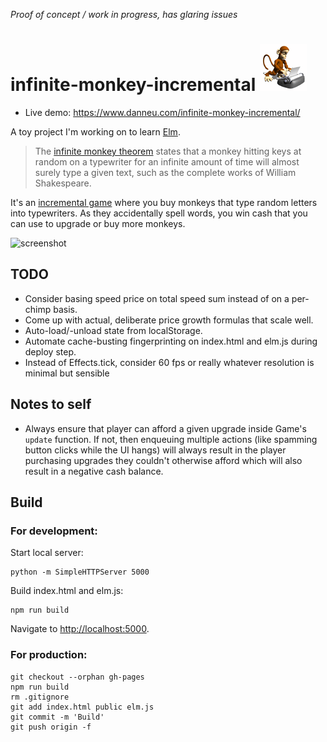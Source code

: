 *Proof of concept / work in progress, has glaring issues*

# infinite-monkey-incremental ![monkey](public/img/monkey.gif)

- Live demo: <https://www.danneu.com/infinite-monkey-incremental/>

A toy project I'm working on to learn [Elm](http://elm-lang.org/).

> The [infinite monkey theorem][theorem] states that a monkey hitting keys at
> random on a typewriter for an infinite amount of time will almost surely type a
> given text, such as the complete works of William Shakespeare.

It's an [incremental game][inc] where you buy monkeys that type random
letters into typewriters. As they accidentally spell words, you win cash
that you can use to upgrade or buy more monkeys.

![screenshot][screenshot]

[theorem]: https://en.wikipedia.org/wiki/Infinite_monkey_theorem
[inc]: https://en.wikipedia.org/wiki/Incremental_game
[screenshot]: https://dl.dropboxusercontent.com/spa/quq37nq1583x0lf/23ikl59z.png

## TODO

- Consider basing speed price on total speed sum instead of on a per-chimp basis.
- Come up with actual, deliberate price growth formulas that scale well.
- Auto-load/-unload state from localStorage.
- Automate cache-busting fingerprinting on index.html and elm.js during deploy step.
- Instead of Effects.tick, consider 60 fps or really whatever resolution is minimal but sensible

## Notes to self

- Always ensure that player can afford a given upgrade inside Game's
`update` function. If not, then enqueuing multiple actions (like spamming
button clicks while the UI hangs) will always result in the player purchasing
upgrades they couldn't otherwise afford which will also result in a negative
cash balance.

## Build

### For development:

Start local server:

    python -m SimpleHTTPServer 5000

Build index.html and elm.js:

    npm run build

Navigate to <http://localhost:5000>.

### For production:

    git checkout --orphan gh-pages
    npm run build
    rm .gitignore
    git add index.html public elm.js
    git commit -m 'Build'
    git push origin -f
